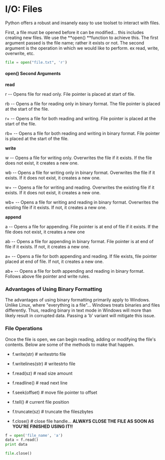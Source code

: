 # I/O: Files

Python offers a robust and insanely easy to use toolset to interact with files.

First, a file must be opened before it can be modified... this includes creating new files. We use the **open\(\) **function to achieve this. The first argument passed is the file name; rather it exists or not. The second argument is the operation in which we would like to perform. ex read, write, overwrite, etc.

```py
file = open("file.txt", 'r')
```

#### open\(\) Second Arguments

**read**

r  -- Opens file for read only. File pointer is placed at start of file.

rb  -- Opens a file for reading only in binary format. The file pointer is placed at the start of the file.

r+  -- Opens a file for both reading and writing. File pointer is placed at the start of the file.

rb+ -- Opens a file for both reading and writing in binary format. File pointer is placed at the start of the file.

**write**

w -- Opens a file for writing only. Overwrites the file if it exists. If the file does not exist, it creates a new one.

wb  -- Opens a file for writing only in binary format. Overwrites the file if it exists. If it does not exist, it creates a new one.

w+ -- Opens a file for writing and reading. Overwrites the existing file if it exists. If it does not exist, it creates a new one.

wb+ -- Opens a file for writing and reading in binary format. Overwrites the existing file if it exists. If not, it creates a new one.

**append**

a -- Opens a file for appending. File pointer is at end of file if it exists. If the file does not exist, it creates a new one

ab -- Opens a file for appending in binary format. File pointer is at end of file if it exists. If not, it creates a new one.

a+ -- Opens a file for both appending and reading. If file exists, file pointer placed at end of file. If not, it creates a new one.

ab+ -- Opens a file for both appending and reading in binary format. Follows above file pointer and write rules.

### Advantages of Using Binary Formatting

The advantages of using binary formatting primarily apply to Windows. Unlike Linux, where "everything is a file"... Windows treats binaries and files differently. Thus, reading binary in text mode in Windows will more than likely result in corrupted data. Passing a 'b' variant will mitigate this issue.

### File Operations

Once the file is open, we can begin reading, adding or modifying the file's contents. Below are some of the methods to make that happen. 

* f.write\(str\)         \# writestrto file​

* f.writelines\(str\) \# writestrto file​

* f.read\(sz\)           \# read size amount​

* f.readline\(\)         \# read next line​

* f.seek\(offset\)     \# move file pointer to offset​

* f.tell\(\)                  \# current file position​

* f.truncate\(sz\)     \# truncate the fileszbytes​

* f.close\(\)              \# close file handle​... **ALWAYS CLOSE THE FILE AS SOON AS YOU'RE FINISHED USING IT!!**

```py
f = open('file_name', 'a')
data = f.read()
print data

file.close()
```



